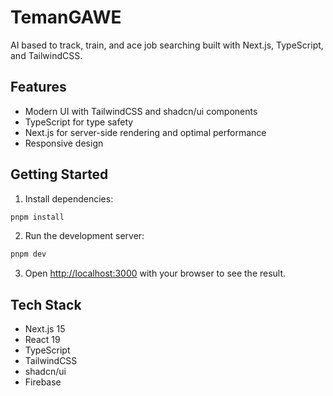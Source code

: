 # TemanGAWE

AI based to track, train, and ace job searching built with Next.js, TypeScript, and TailwindCSS.

## Features

- Modern UI with TailwindCSS and shadcn/ui components
- TypeScript for type safety
- Next.js for server-side rendering and optimal performance
- Responsive design

## Getting Started

1. Install dependencies:
```bash
pnpm install
```

2. Run the development server:
```bash
pnpm dev
```

3. Open [http://localhost:3000](http://localhost:3000) with your browser to see the result.

## Tech Stack

- Next.js 15
- React 19
- TypeScript
- TailwindCSS
- shadcn/ui
- Firebase 
